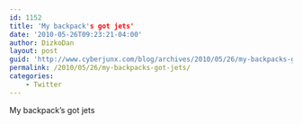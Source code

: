 ```yaml
---
id: 1152
title: 'My backpack's got jets'
date: '2010-05-26T09:23:21-04:00'
author: DizkoDan
layout: post
guid: 'http://www.cyberjunx.com/blog/archives/2010/05/26/my-backpacks-got-jets/'
permalink: /2010/05/26/my-backpacks-got-jets/
categories:
    - Twitter
---
```


My backpack’s got jets